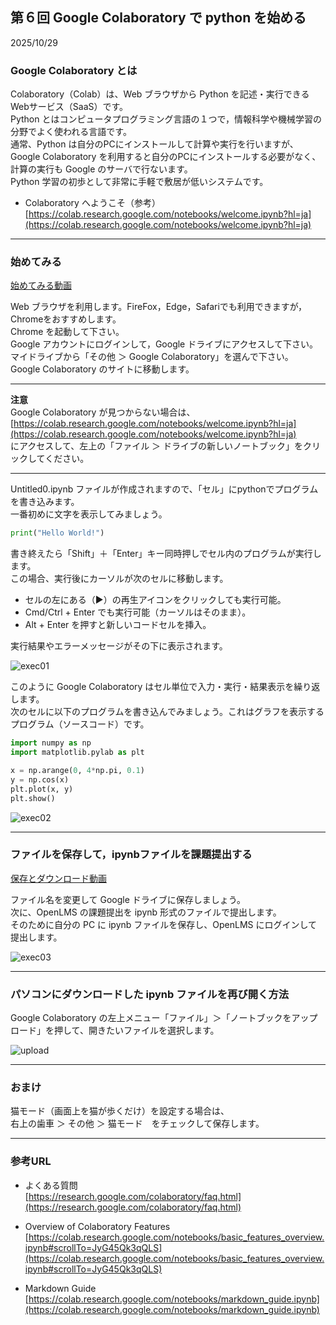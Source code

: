 ## 第６回 Google Colaboratory で python を始める
2025/10/29

### Google Colaboratory とは
Colaboratory（Colab）は、Web ブラウザから Python を記述・実行できるWebサービス（SaaS）です。  
Python とはコンピュータプログラミング言語の１つで，情報科学や機械学習の分野でよく使われる言語です。  
通常、Python は自分のPCにインストールして計算や実行を行いますが、Google Colaboratory を利用すると自分のPCにインストールする必要がなく、計算の実行も Google のサーバで行ないます。  
Python 学習の初歩として非常に手軽で敷居が低いシステムです。

- Colaboratory へようこそ（参考）  
  [https://colab.research.google.com/notebooks/welcome.ipynb?hl=ja](https://colab.research.google.com/notebooks/welcome.ipynb?hl=ja)

---

### 始めてみる
[始めてみる動画](http://www.sp.u-tokai.ac.jp/taki/cpe01/2020-10-30_start_gc.mp4)

Web ブラウザを利用します。FireFox，Edge，Safariでも利用できますが，Chromeをおすすめします。  
Chrome を起動して下さい。  
Google アカウントにログインして，Google ドライブにアクセスして下さい。  
マイドライブから「その他 ＞ Google Colaboratory」を選んで下さい。  
Google Colaboratory のサイトに移動します。

---

**注意**  
Google Colaboratory が見つからない場合は、  
[https://colab.research.google.com/notebooks/welcome.ipynb?hl=ja](https://colab.research.google.com/notebooks/welcome.ipynb?hl=ja)  
にアクセスして、左上の「ファイル ＞ ドライブの新しいノートブック」をクリックしてください。

---

Untitled0.ipynb ファイルが作成されますので、「セル」にpythonでプログラムを書き込みます。  
一番初めに文字を表示してみましょう。

```python
print("Hello World!")
```

書き終えたら「Shift」＋「Enter」キー同時押しでセル内のプログラムが実行します。  
この場合、実行後にカーソルが次のセルに移動します。

- セルの左にある（▶）の再生アイコンをクリックしても実行可能。  
- Cmd/Ctrl + Enter でも実行可能（カーソルはそのまま）。  
- Alt + Enter を押すと新しいコードセルを挿入。

実行結果やエラーメッセージがその下に表示されます。

![exec01](http://www.sp.u-tokai.ac.jp/taki/cpe01/2020-10-30_01.png)

このように Google Colaboratory はセル単位で入力・実行・結果表示を繰り返します。  
次のセルに以下のプログラムを書き込んでみましょう。これはグラフを表示するプログラム（ソースコード）です。

```python
import numpy as np
import matplotlib.pylab as plt

x = np.arange(0, 4*np.pi, 0.1)
y = np.cos(x)
plt.plot(x, y)
plt.show()
```

![exec02](http://www.sp.u-tokai.ac.jp/taki/cpe01/2020-10-30_02.png)

---

### ファイルを保存して，ipynbファイルを課題提出する
[保存とダウンロード動画](http://www.sp.u-tokai.ac.jp/taki/cpe01/2020-10-30_file_save_ipynb.mp4)

ファイル名を変更して Google ドライブに保存しましょう。  
次に、OpenLMS の課題提出を ipynb 形式のファイルで提出します。  
そのために自分の PC に ipynb ファイルを保存し、OpenLMS にログインして提出します。

![exec03](http://www.sp.u-tokai.ac.jp/taki/cpe01/2020-10-30_03.png)

---

### パソコンにダウンロードした ipynb ファイルを再び開く方法
Google Colaboratory の左上メニュー「ファイル」＞「ノートブックをアップロード」を押して、開きたいファイルを選択します。

![upload](http://www.sp.u-tokai.ac.jp/taki/cpe01/2020-12-03_01.png)

---

### おまけ
猫モード（画面上を猫が歩くだけ）を設定する場合は、  
右上の歯車 ＞ その他 ＞ 猫モード　をチェックして保存します。

---

### 参考URL
- よくある質問  
  [https://research.google.com/colaboratory/faq.html](https://research.google.com/colaboratory/faq.html)

- Overview of Colaboratory Features  
  [https://colab.research.google.com/notebooks/basic_features_overview.ipynb#scrollTo=JyG45Qk3qQLS](https://colab.research.google.com/notebooks/basic_features_overview.ipynb#scrollTo=JyG45Qk3qQLS)

- Markdown Guide  
  [https://colab.research.google.com/notebooks/markdown_guide.ipynb](https://colab.research.google.com/notebooks/markdown_guide.ipynb)
